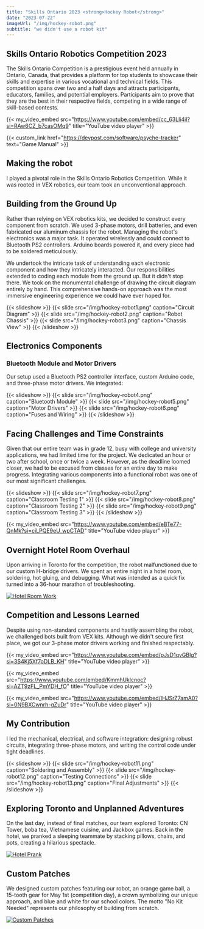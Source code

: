 ```yaml
---
title: "Skills Ontario 2023 <strong>Hockey Robot</strong>"
date: "2023-07-22"
imageUrl: "/img/hockey-robot.png"
subtitle: "we didn't use a robot kit"
---
```


## Skills Ontario Robotics Competition 2023

The Skills Ontario Competition is a prestigious event held annually in Ontario, Canada, that provides a platform for top students to showcase their skills and expertise in various vocational and technical fields. This competition spans over two and a half days and attracts participants, educators, families, and potential employers. Participants aim to prove that they are the best in their respective fields, competing in a wide range of skill-based contests.

{{< my_video_embed src="https://www.youtube.com/embed/cc_63Lli4iI?si=RAw6CZ_b7casOMq9" title="YouTube video player" >}}

{{< custom_link href="https://devpost.com/software/psyche-tracker" text="Game Manual" >}}

## Making the robot

I played a pivotal role in the Skills Ontario Robotics Competition. While it was rooted in VEX robotics, our team took an unconventional approach.

## Building from the Ground Up

Rather than relying on VEX robotics kits, we decided to construct every component from scratch. We used 3-phase motors, drill batteries, and even fabricated our aluminum chassis for the robot. Managing the robot's electronics was a major task. It operated wirelessly and could connect to Bluetooth PS2 controllers. Arduino boards powered it, and every piece had to be soldered meticulously.

We undertook the intricate task of understanding each electronic component and how they intricately interacted. Our responsibilities extended to coding each module from the ground up. But it didn't stop there. We took on the monumental challenge of drawing the circuit diagram entirely by hand. This comprehensive hands-on approach was the most immersive engineering experience we could have ever hoped for.

{{< slideshow >}}
  {{< slide src="/img/hockey-robot1.png" caption="Circuit Diagram" >}}
  {{< slide src="/img/hockey-robot2.png" caption="Robot Chassis" >}}
  {{< slide src="/img/hockey-robot3.png" caption="Chassis View" >}}
{{< /slideshow >}}

## Electronics Components

### Bluetooth Module and Motor Drivers

Our setup used a Bluetooth PS2 controller interface, custom Arduino code, and three-phase motor drivers. We integrated:

{{< slideshow >}}
  {{< slide src="/img/hockey-robot4.png" caption="Bluetooth Module" >}}
  {{< slide src="/img/hockey-robot5.png" caption="Motor Drivers" >}}
  {{< slide src="/img/hockey-robot6.png" caption="Fuses and Wiring" >}}
{{< /slideshow >}}

## Facing Challenges and Time Constraints

Given that our entire team was in grade 12, busy with college and university applications, we had limited time for the project. We dedicated an hour or two after school, once or twice a week. However, as the deadline loomed closer, we had to be excused from classes for an entire day to make progress. Integrating various components into a functional robot was one of our most significant challenges.

{{< slideshow >}}
  {{< slide src="/img/hockey-robot7.png" caption="Classroom Testing 1" >}}
  {{< slide src="/img/hockey-robot8.png" caption="Classroom Testing 2" >}}
  {{< slide src="/img/hockey-robot9.png" caption="Classroom Testing 3" >}}
{{< /slideshow >}}

{{< my_video_embed src="https://www.youtube.com/embed/eBTe77-QnMk?si=ciLPQE9eU_wpCTAD" title="YouTube video player" >}}

## Overnight Hotel Room Overhaul

Upon arriving in Toronto for the competition, the robot malfunctioned due to our custom H-bridge drivers. We spent an entire night in a hotel room, soldering, hot gluing, and debugging. What was intended as a quick fix turned into a 36-hour marathon of troubleshooting.

[![Hotel Room Work](/img/hockey-robot10.png)](/img/hockey-robot10.png)

## Competition and Lessons Learned

Despite using non-standard components and hastily assembling the robot, we challenged bots built from VEX kits. Although we didn't secure first place, we got our 3-phase motor drivers working and finished respectably.

{{< my_video_embed src="https://www.youtube.com/embed/pJsD1qvGBlg?si=3S4Kj5Xf7oDLB_KH" title="YouTube video player" >}}

{{< my_video_embed src="https://www.youtube.com/embed/KmmhUklcnoc?si=AZT9zFL_PmYDH_fO" title="YouTube video player" >}}

{{< my_video_embed src="https://www.youtube.com/embed/IHJSrZ7amA0?si=0N9BXCwnrh-gZuDr" title="YouTube video player" >}}

## My Contribution

I led the mechanical, electrical, and software integration: designing robust circuits, integrating three-phase motors, and writing the control code under tight deadlines.

{{< slideshow >}}
  {{< slide src="/img/hockey-robot11.png" caption="Soldering and Assembly" >}}
  {{< slide src="/img/hockey-robot12.png" caption="Testing Connections" >}}
  {{< slide src="/img/hockey-robot13.png" caption="Final Adjustments" >}}
{{< /slideshow >}}

## Exploring Toronto and Unplanned Adventures

On the last day, instead of final matches, our team explored Toronto: CN Tower, boba tea, Vietnamese cuisine, and Jackbox games. Back in the hotel, we pranked a sleeping teammate by stacking pillows, chairs, and pots, creating a hilarious spectacle.

[![Hotel Prank](/img/hockey-robot14.png)](/img/hockey-robot14.png)

## Custom Patches

We designed custom patches featuring our robot, an orange game ball, a 15-tooth gear for May 1st (competition day), a crown symbolizing our unique approach, and blue and white for our school colors. The motto "No Kit Needed" represents our philosophy of building from scratch.

[![Custom Patches](/img/hockey-robot/patches.jpg)](/img/hockey-robot/patches.jpg) 